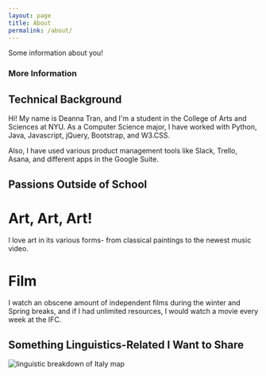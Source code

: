 ```yaml
---
layout: page
title: About
permalink: /about/
---
```


Some information about you!

### More Information

## Technical Background

Hi! My name is Deanna Tran, and I'm a student in the College of Arts and Sciences  at NYU. As a Computer Science major, I have
worked with Python, Java, Javascript, jQuery, Bootstrap, and W3.CSS.

Also, I have used various product management tools like Slack, Trello, Asana, and different apps in the Google Suite.


## Passions Outside of School

# Art, Art, Art!

I love art in its various forms- from classical paintings to the newest music video.

# Film

I watch an obscene amount of independent films during the winter and Spring breaks, and if I had unlimited resources,
I would watch a movie every week at the IFC.


## Something Linguistics-Related I Want to Share

<img src = "http://bostoniano.info/wp-content/uploads/2015/08/mappa-dialetti.png" alt= "linguistic breakdown of Italy map">
